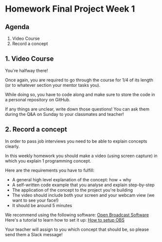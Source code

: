 # Homework Final Project Week 1

## Agenda

1. Video Course
2. Record a concept

## 1. Video Course

You're halfway there!

Once again, you are required to go through the course for 1/4 of its length (or to whatever section your mentor tasks you).

While doing so, you have to code along and make sure to store the code in a personal repository on GitHub.

If any things are unclear, write down those questions! You can ask them during the Q&A on Sunday to your classmates and teacher!

## 2. Record a concept

In order to pass job interviews you need to be able to explain concepts clearly.

In this weekly homework you should make a video (using screen capture) in which you explain 1 programming concept.

Here are the requirements you have to fulfill:

- A general high level explanation of the concept: how + why
- A self-written code example that you analyse and explain step-by-step
- The application of the concept to the project you're building
- The video should include both your screen and your webcam view (we want to see your face!)
- It should be around 5 minutes

We recommend using the following software: [Open Broadcast Software](https://obsproject.com/)
Here's a tutorial to learn how to set it up: [How to setup OBS](https://www.youtube.com/watch?v=uL8BwstqiqE)

Your teacher will assign to you which concept that should be, so please send them a Slack message!
